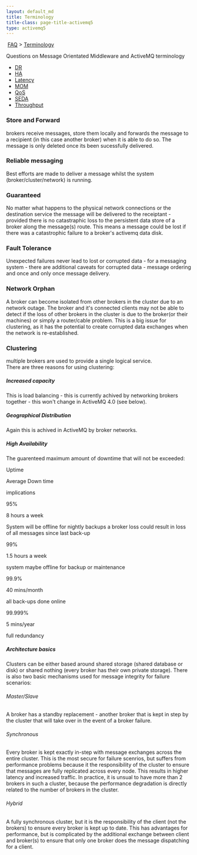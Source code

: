 ```yaml
---
layout: default_md
title: Terminology 
title-class: page-title-activemq5
type: activemq5
---
```


 [FAQ](faq) > [Terminology](terminology)


Questions on Message Orientated Middleware and ActiveMQ terminology

*   [DR](dr)
*   [HA](ha)
*   [Latency](latency)
*   [MOM](mom)
*   [QoS](qos)
*   [SEDA](seda)
*   [Throughput](throughput)

### Store and Forward

brokers receive messages, store them locally and forwards the message to a recipient (in this case another broker) when it is able to do so. The message is only deleted once its been sucessfully delivered.

### Reliable messaging

Best efforts are made to deliver a message whilst the system (broker/cluster/network) is running.

### Guaranteed

No matter what happens to the physical network connections or the destination service the message will be delivered to the receiptant - provided there is no catastraphic loss to the persistent data store of a broker along the message(s) route. This means a message could be lost if there was a catastrophic failure to a broker's activemq data disk.

### Fault Tolerance

Unexpected failures never lead to lost or corrupted data - for a messaging system - there are additional caveats for corrupted data - message ordering and once and only once message delivery.

### Network Orphan

A broker can become isolated from other brokers in the cluster due to an network outage. The broker and it's connected clients may not be able to detect if the loss of other brokers in the cluster is due to the broker(or their machines) or simply a router/cable problem. This is a big issue for clustering, as it has the potential to create corrupted data exchanges when the network is re-established.

### Clustering

multiple brokers are used to provide a single logical service.  
There are three reasons for using clustering:

##### Increased capacity

This is load balancing - this is currently achived by networking brokers together - this won't change in ActiveMQ 4.0 (see below).

##### Geographical Distribution

Again this is achived in ActiveMQ by broker networks.

##### High Availability

The guarenteed maximum amount of downtime that will not be exceeded:

Uptime

Average Down time

implications

95%

8 hours a week

System will be offline for nightly backups a broker loss could result in loss of all messages since last back-up

99%

1.5 hours a week

system maybe offline for backup or maintenance

99.9%

40 mins/month

all back-ups done online

99.999%

5 mins/year

full redundancy

##### Architecture basics

Clusters can be either based around shared storage (shared database or disk) or shared nothing (every broker has their own private storage). There is also two basic mechanisms used for message integrity for failure scenarios:

###### Master/Slave

A broker has a standby replacement - another broker that is kept in step by the cluster that will take over in the event of a broker failure.

###### Synchronous

Every broker is kept exactly in-step with message exchanges across the entire cluster. This is the most secure for failure scenrios, but suffers from performance problems because it the responsibility of the cluster to ensure that messages are fully replicated across every node. This results in higher latency and increased traffic. In practice, it is unsual to have more than 2 brokers in such a cluster, because the performance degradation is directly related to the number of brokers in the cluster.

###### Hybrid

A fully synchronous cluster, but it is the responsibility of the client (not the brokers) to ensure every broker is kept up to date. This has advantages for performance, but is complicated by the additional exchange between client and broker(s) to ensure that only one broker does the message dispatching for a client.

